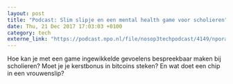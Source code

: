 ```yaml
---
layout: post
title: "Podcast: Slim slipje en een mental health game voor scholieren"
date: Thu, 21 Dec 2017 17:03:03 +0100
category: tech
externe_link: "https://podcast.npo.nl/file/nosop3techpodcast/4149/nporadio1_nosop3techpodcast_20171221_podcast-slim-slipje-en-een-mental-health-game-voor-scholieren.mp3"
---
```


Hoe kan je met een game ingewikkelde gevoelens bespreekbaar maken bij scholieren? Moet je je kerstbonus in bitcoins steken? En wat doet een chip in een vrouwenslip?<img src="http://feeds.feedburner.com/~r/nosop3-tech-podcast/~4/zXl0ET0TzbA" height="1" width="1" alt=""/>
